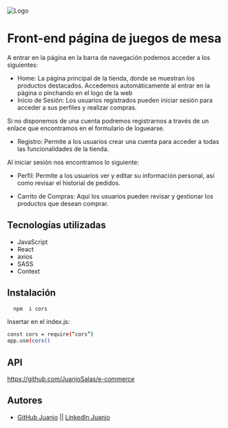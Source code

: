 
![Logo](https://dev-to-uploads.s3.amazonaws.com/uploads/articles/th5xamgrr6se0x5ro4g6.png)


# Front-end página de juegos de mesa

A entrar en la página en la barra de navegación podemos acceder a los siguientes:
- Home: La página principal de la tienda, donde se muestran los productos destacados. Accedemos automáticamente al entrar en la página o pinchando en el logo de la web
- Inicio de Sesión: Los usuarios registrados pueden iniciar sesión para acceder a sus perfiles y realizar compras.

Si no disponemos de una cuenta podremos registrarnos a través de un enlace que encontramos en el formulario de loguearse.
- Registro: Permite a los usuarios crear una cuenta para acceder a todas las funcionalidades de la tienda.

Al iniciar sesión nos encontramos lo siguiente:

- Perfil: Permite a los usuarios ver y editar su información personal, así como revisar el historial de pedidos.

- Carrito de Compras: Aquí los usuarios pueden revisar y gestionar los productos que desean comprar.

## Tecnologías utilizadas

- JavaScript
- React
- axios
- SASS
- Context



## Instalación

```bash
  npm  i cors
```
Insertar en el index.js:

```bash
const cors = require(“cors”)
app.use(cors()
```
## API

https://github.com/JuanjoSalas/e-commerce










## Autores


- [GitHub Juanjo](https://www.github.com/JuanjoSalas) || [LinkedIn Juanjo](https://www.linkedin.com/in/juanjo-salas-jiménez)
